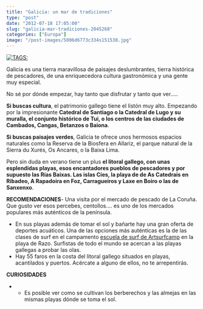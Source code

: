 ```yaml
---
title: "Galicia: un mar de tradiciones"
type: "post"
date: "2012-07-18 17:05:00"
slug: "galicia-mar-tradiciones-2045268"
categories: ["Europa"]
image: "/post-images/5006d6773c334s151538.jpg"
---
```


[ ![ TAGS:](/post-images/5006d6773c334s151538.jpg "Rias Baixas by Mazintosh ")](http://www.flickr.com/photos/mazintosh/224477492/sizes/l/in/photostream/)  
  
Galicia es una tierra maravillosa de paisajes deslumbrantes, tierra histórica de pescadores, de una enriquecedora cultura gastronómica y una gente muy especial.  
  
No sé por dónde empezar, hay tanto que disfrutar y tanto que ver.....  
  
**Si buscas cultura**, el patrimonio gallego tiene el listón muy alto. Empezando por la impresionante **Catedral de Santiago o la Catedral de Lugo y su muralla, el conjunto histórico de Tui, o los centros de las ciudades de Cambados, Cangas, Betanzos o Baiona**.  
  
**Si buscas paisajes verdes**, Galicia te ofrece unos hermosos espacios naturales como la Reserva de la Biosfera en Allariz, el parque natural de la Sierra du Xurés, Os Ancares, o la Baixa Lima.  
  
Pero sin duda en verano tiene un plus **el litoral gallego, con unas esplendidas playas, esos encantadores pueblos de pescadores y por supuesto las Rías Baixas. Las islas Cíes, la playa de de As Catedrais en Ribadeo, A Rapadoira en Foz, Carragueiros y Laxe en Boiro o las de Sanxenxo**.  
  
**RECOMENDACIONES**- Una visita por el mercado de pescado de La Coruña. Que gusto ver esos percebes, centollos.... es uno de los mercados populares más auténticos de la península.
- En sus playas además de tomar el sol y bañarte hay una gran oferta de deportes acuáticos. Una de las opciones más auténticas es la de las clases de surf en el campamento [escuela de surf de Artsurfcamp](http://www.artsurfcamp.com/escuela-de-surf/) en la playa de Razo. Surfistas de todo el mundo se acercan a las playas gallegas a probar las olas.
- Hay 55 faros en la costa del litoral gallego situados en playas, acantilados y puertos. Acércate a alguno de ellos, no te arrepentirás.

**CURIOSIDADES**

- - Es posible ver como se cultivan los berberechos y las almejas en las mismas playas dónde se toma el sol.